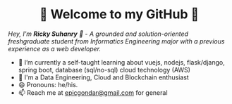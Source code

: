 <h1 align="center"> 🚀 Welcome to my GitHub 🚀 </h1>

<p><i>Hey, I'm <b>Ricky Suhanry</b> 👋 - A grounded and solution-oriented 
freshgraduate student from Informatics Engineering major with a previous experience as a web developer.</i></p>

- 🌱 I’m currently a self-taught learning about vuejs, nodejs, flask/django, spring boot, database (sql/no-sql) cloud technology (AWS)
- 🔭 I'm a Data Engineering, Cloud and Blockchain enthusiast
- 😄 Pronouns: he/his.
- 📫 Reach me at epicgondar@gmail.com for general

<!--
**abliskan/abliskan** is a ✨ _special_ ✨ repository because its `README.md` (this file) appears on your GitHub profile.
